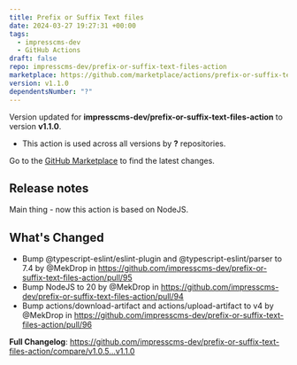 ```yaml
---
title: Prefix or Suffix Text files
date: 2024-03-27 19:27:31 +00:00
tags:
  - impresscms-dev
  - GitHub Actions
draft: false
repo: impresscms-dev/prefix-or-suffix-text-files-action
marketplace: https://github.com/marketplace/actions/prefix-or-suffix-text-files
version: v1.1.0
dependentsNumber: "?"
---
```



Version updated for **impresscms-dev/prefix-or-suffix-text-files-action** to version **v1.1.0**.
- This action is used across all versions by **?** repositories.

Go to the [GitHub Marketplace](https://github.com/marketplace/actions/prefix-or-suffix-text-files) to find the latest changes.

## Release notes

Main thing - now this action is based on NodeJS.

## What's Changed
* Bump @typescript-eslint/eslint-plugin and @typescript-eslint/parser to 7.4 by @MekDrop in https://github.com/impresscms-dev/prefix-or-suffix-text-files-action/pull/95
* Bump NodeJS to 20 by @MekDrop in https://github.com/impresscms-dev/prefix-or-suffix-text-files-action/pull/94
* Bump actions/download-artifact and actions/upload-artifact to v4 by @MekDrop in https://github.com/impresscms-dev/prefix-or-suffix-text-files-action/pull/96


**Full Changelog**: https://github.com/impresscms-dev/prefix-or-suffix-text-files-action/compare/v1.0.5...v1.1.0
